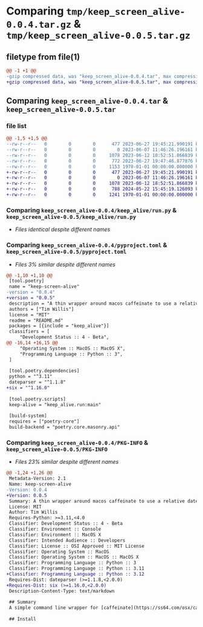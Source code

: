 # Comparing `tmp/keep_screen_alive-0.0.4.tar.gz` & `tmp/keep_screen_alive-0.0.5.tar.gz`

## filetype from file(1)

```diff
@@ -1 +1 @@
-gzip compressed data, was "keep_screen_alive-0.0.4.tar", max compression
+gzip compressed data, was "keep_screen_alive-0.0.5.tar", max compression
```

## Comparing `keep_screen_alive-0.0.4.tar` & `keep_screen_alive-0.0.5.tar`

### file list

```diff
@@ -1,5 +1,5 @@
--rw-r--r--   0        0        0      477 2023-06-27 19:45:21.990191 keep_screen_alive-0.0.4/README.md
--rw-r--r--   0        0        0        0 2023-06-07 11:46:26.196161 keep_screen_alive-0.0.4/keep_alive/__init__.py
--rw-r--r--   0        0        0     1078 2023-06-12 18:52:51.866839 keep_screen_alive-0.0.4/keep_alive/run.py
--rw-r--r--   0        0        0      772 2023-06-27 19:47:46.877876 keep_screen_alive-0.0.4/pyproject.toml
--rw-r--r--   0        0        0     1153 1970-01-01 00:00:00.000000 keep_screen_alive-0.0.4/PKG-INFO
+-rw-r--r--   0        0        0      477 2023-06-27 19:45:21.990191 keep_screen_alive-0.0.5/README.md
+-rw-r--r--   0        0        0        0 2023-06-07 11:46:26.196161 keep_screen_alive-0.0.5/keep_alive/__init__.py
+-rw-r--r--   0        0        0     1078 2023-06-12 18:52:51.866839 keep_screen_alive-0.0.5/keep_alive/run.py
+-rw-r--r--   0        0        0      788 2024-05-22 15:45:19.126093 keep_screen_alive-0.0.5/pyproject.toml
+-rw-r--r--   0        0        0     1241 1970-01-01 00:00:00.000000 keep_screen_alive-0.0.5/PKG-INFO
```

### Comparing `keep_screen_alive-0.0.4/keep_alive/run.py` & `keep_screen_alive-0.0.5/keep_alive/run.py`

 * *Files identical despite different names*

### Comparing `keep_screen_alive-0.0.4/pyproject.toml` & `keep_screen_alive-0.0.5/pyproject.toml`

 * *Files 3% similar despite different names*

```diff
@@ -1,10 +1,10 @@
 [tool.poetry]
 name = "keep-screen-alive"
-version = "0.0.4"
+version = "0.0.5"
 description = "A thin wrapper around macos caffeinate to use a relative datetime"
 authors = ["Tim Willis"]
 license = "MIT"
 readme = "README.md"
 packages = [{include = "keep_alive"}]
 classifiers = [
     "Development Status :: 4 - Beta",
@@ -16,14 +16,15 @@
     "Operating System :: MacOS :: MacOS X",
     "Programming Language :: Python :: 3",
 ]
 
 [tool.poetry.dependencies]
 python = "^3.11"
 dateparser = "^1.1.8"
+six = "^1.16.0"
 
 [tool.poetry.scripts]
 keep-alive = "keep_alive.run:main"
 
 [build-system]
 requires = ["poetry-core"]
 build-backend = "poetry.core.masonry.api"
```

### Comparing `keep_screen_alive-0.0.4/PKG-INFO` & `keep_screen_alive-0.0.5/PKG-INFO`

 * *Files 23% similar despite different names*

```diff
@@ -1,24 +1,26 @@
 Metadata-Version: 2.1
 Name: keep-screen-alive
-Version: 0.0.4
+Version: 0.0.5
 Summary: A thin wrapper around macos caffeinate to use a relative datetime
 License: MIT
 Author: Tim Willis
 Requires-Python: >=3.11,<4.0
 Classifier: Development Status :: 4 - Beta
 Classifier: Environment :: Console
 Classifier: Environment :: MacOS X
 Classifier: Intended Audience :: Developers
 Classifier: License :: OSI Approved :: MIT License
 Classifier: Operating System :: MacOS
 Classifier: Operating System :: MacOS :: MacOS X
 Classifier: Programming Language :: Python :: 3
 Classifier: Programming Language :: Python :: 3.11
+Classifier: Programming Language :: Python :: 3.12
 Requires-Dist: dateparser (>=1.1.8,<2.0.0)
+Requires-Dist: six (>=1.16.0,<2.0.0)
 Description-Content-Type: text/markdown
 
 ## Summary
 A simple command line wrapper for [caffeinate](https://ss64.com/osx/caffeinate.html) on macOS that provides a forward looking relative datetime interface.
 
 ## Install
```

